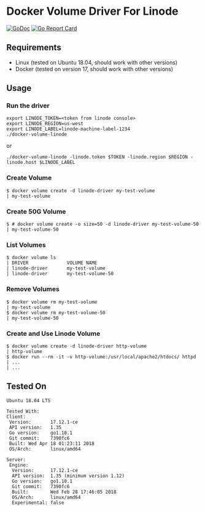 # Docker Volume Driver For Linode

[![GoDoc](https://godoc.org/github.com/libgolang/docker-volume-linode?status.svg)](https://godoc.org/github.com/libgolang/docker-volume-linode)
[![Go Report Card](https://goreportcard.com/badge/github.com/libgolang/docker-volume-linode)](https://goreportcard.com/report/github.com/libgolang/docker-volume-linode)

## Requirements
- Linux (tested on Ubuntu 18.04, should work with other versions)
- Docker (tested on version 17, should work with other versions)

## Usage

### Run the driver
```
export LINODE_TOKEN=<token from linode console>
export LINODE_REGION=us-west
export LINODE_LABEL=linode-machine-label-1234
./docker-volume-linode 
```
or

```
./docker-volume-linode -linode.token $TOKEN -linode.region $REGION -linode.host $LINODE_LABEL
```


### Create Volume
```
$ docker volume create -d linode-driver my-test-volume
| my-test-volume
```
### Create 50G Volume
```
$ # docker volume create -o size=50 -d linode-driver my-test-volume-50
| my-test-volume-50
```

### List Volumes

```
$ docker volume ls
| DRIVER              VOLUME NAME
| linode-driver       my-test-volume
| linode-driver       my-test-volume-50
```

### Remove Volumes
```
$ docker volume rm my-test-volume
| my-test-volume
$ docker volume rm my-test-volume-50
| my-test-volume-50
```


### Create and Use Linode Volume
```
$ docker volume create -d linode-driver http-volume
| http-volume
$ docker run --rm -it -v http-volume:/usr/local/apache2/htdocs/ httpd
| ...
| ...
```


## Tested On
```
Ubuntu 18.04 LTS
```

```
Tested With:
Client:
 Version:       17.12.1-ce
 API version:   1.35
 Go version:    go1.10.1
 Git commit:    7390fc6
 Built: Wed Apr 18 01:23:11 2018
 OS/Arch:       linux/amd64

Server:
 Engine:
  Version:      17.12.1-ce
  API version:  1.35 (minimum version 1.12)
  Go version:   go1.10.1
  Git commit:   7390fc6
  Built:        Wed Feb 28 17:46:05 2018
  OS/Arch:      linux/amd64
  Experimental: false
  ```
